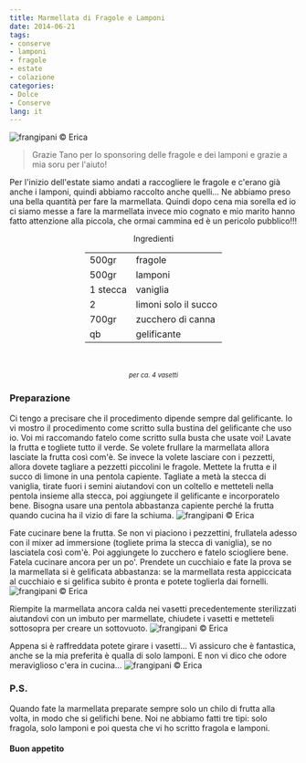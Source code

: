 ```yaml
---
title: Marmellata di Fragole e Lamponi
date: 2014-06-21
tags:
- conserve
- lamponi
- fragole
- estate
- colazione
categories:
- Dolce
- Conserve
lang: it
---
```

![](header.jpg "frangipani © Erica")

> Grazie Tano per lo sponsoring delle fragole e dei lamponi e grazie a mia soru per l'aiuto!

Per l'inizio dell'estate siamo andati a raccogliere le fragole e c'erano già anche i lamponi, quindi abbiamo raccolto anche quelli... Ne abbiamo preso una bella quantità per fare la marmellata. Quindi dopo cena mia sorella ed io ci siamo messe a fare la marmellata invece mio cognato e mio marito hanno fatto attenzione alla piccola, che ormai cammina ed è un pericolo pubblico!!!


<div id="wrapper" style="text-align: center">
  <div id="yourdiv" style="display: inline-block;">
    <div class="ingredients">
      <div class="ingredients-title">Ingredienti</div>
      <table>
        <tbody>
          <tr>
            <td>500gr</td>
            <td>fragole</td>
          </tr>
          <tr>
            <td>500gr</td>
            <td>lamponi</td>
          </tr>
          <tr>
            <td>1 stecca</td>
            <td>vaniglia</td>
          </tr>
          <tr>
            <td>2</td>
            <td>limoni solo il succo</td>
          </tr>
          <tr>
            <td>700gr</td>
            <td>zucchero di canna</td>  
          </tr>
          <tr>
            <td>qb</td>
            <td>gelificante</td>        
          </tr>
        </tbody>
      </table>
      <br></br>
      <i class="pull-right" style="font-size: 80%;">per ca. 4 vasetti</i>
    </div>
  </div>
</div>


<h3>
  <font color="grey">
    <i class="fa-solid fa-gears"></i>
  </font> Preparazione
</h3>

Ci tengo a precisare che il procedimento dipende sempre dal gelificante. Io vi mostro il procedimento come scritto sulla bustina del gelificante che uso io. Voi mi raccomando fatelo come scritto sulla busta che usate voi!
Lavate la frutta e togliete tutto il verde. Se volete frullare la marmellata allora lasciate la frutta così com'è. Se invece la volete lasciare con i pezzetti, allora dovete tagliare a pezzetti piccolini le fragole.
Mettete la frutta e il succo di limone in una pentola capiente. Tagliate a metà la stecca di vaniglia, tirate fuori i semini aiutandovi con un coltello e metteteli nella pentola insieme alla stecca, poi aggiungete il gelificante e incorporatelo bene. Bisogna usare una pentola abbastanza capiente perché la frutta quando cucina ha il vizio di fare la schiuma.
![](cucinare.jpg "frangipani © Erica")

Fate cucinare bene la frutta. Se non vi piaciono i pezzettini, frullatela adesso con il mixer ad immersione (togliete prima la stecca di vaniglia), se no lasciatela così com'è. Poi aggiungete lo zucchero e fatelo sciogliere bene.
Fatela cucinare ancora per un po'. Prendete un cucchiaio e fate la prova se la marmellata si è gelificata abbastanza: se la marmellata resta appiccicata al cucchiaio e si gelifica subito è pronta e potete toglierla dai fornelli.
![](pronta.jpg "frangipani © Erica")

Riempite la marmellata ancora calda nei vasetti precedentemente sterilizzati aiutandovi con un imbuto per marmellate, chiudete i vasetti e metteteli sottosopra per creare un sottovuoto.
![](vasetti.jpg "frangipani © Erica")

Appena si è raffreddata potete girare i vasetti... Vi assicuro che è fantastica, anche se la mia preferita è qualla di solo lamponi. E non vi dico che odore meraviglioso c'era in cucina...
![](risultato.jpg "frangipani © Erica")


<h3>
  <font color="#FFCC00">
    <i class="fa-regular fa-lightbulb"></i>
  </font> P.S.
</h3>

Quando fate la marmellata preparate sempre solo un chilo di frutta alla volta, in modo che si gelifichi bene. Noi ne abbiamo fatti tre tipi: solo fragola, solo lamponi e poi questa che vi ho scritto fragola e lamponi.

<h4>Buon appetito
  <font color="red">
    <i class="fa-regular fa-face-smile"></i>
  </font>
</h4>